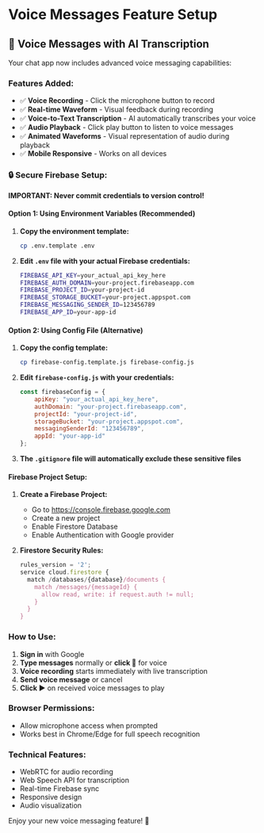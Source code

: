 # Voice Messages Feature Setup

## 🎤 Voice Messages with AI Transcription

Your chat app now includes advanced voice messaging capabilities:

### Features Added:
- ✅ **Voice Recording** - Click the microphone button to record
- ✅ **Real-time Waveform** - Visual feedback during recording
- ✅ **Voice-to-Text Transcription** - AI automatically transcribes your voice
- ✅ **Audio Playback** - Click play button to listen to voice messages
- ✅ **Animated Waveforms** - Visual representation of audio during playback
- ✅ **Mobile Responsive** - Works on all devices

### 🔒 Secure Firebase Setup:

**IMPORTANT: Never commit credentials to version control!**

#### Option 1: Using Environment Variables (Recommended)
1. **Copy the environment template:**
   ```bash
   cp .env.template .env
   ```

2. **Edit `.env` file with your actual Firebase credentials:**
   ```bash
   FIREBASE_API_KEY=your_actual_api_key_here
   FIREBASE_AUTH_DOMAIN=your-project.firebaseapp.com
   FIREBASE_PROJECT_ID=your-project-id
   FIREBASE_STORAGE_BUCKET=your-project.appspot.com
   FIREBASE_MESSAGING_SENDER_ID=123456789
   FIREBASE_APP_ID=your-app-id
   ```

#### Option 2: Using Config File (Alternative)
1. **Copy the config template:**
   ```bash
   cp firebase-config.template.js firebase-config.js
   ```

2. **Edit `firebase-config.js` with your credentials:**
   ```javascript
   const firebaseConfig = {
       apiKey: "your_actual_api_key_here",
       authDomain: "your-project.firebaseapp.com",
       projectId: "your-project-id",
       storageBucket: "your-project.appspot.com",
       messagingSenderId: "123456789",
       appId: "your-app-id"
   };
   ```

3. **The `.gitignore` file will automatically exclude these sensitive files**

#### Firebase Project Setup:
1. **Create a Firebase Project:**
   - Go to https://console.firebase.google.com
   - Create a new project
   - Enable Firestore Database
   - Enable Authentication with Google provider

3. **Firestore Security Rules:**
   ```javascript
   rules_version = '2';
   service cloud.firestore {
     match /databases/{database}/documents {
       match /messages/{messageId} {
         allow read, write: if request.auth != null;
       }
     }
   }
   ```

### How to Use:

1. **Sign in** with Google
2. **Type messages** normally or **click 🎤** for voice
3. **Voice recording** starts immediately with live transcription
4. **Send voice message** or cancel
5. **Click ▶️** on received voice messages to play

### Browser Permissions:
- Allow microphone access when prompted
- Works best in Chrome/Edge for full speech recognition

### Technical Features:
- WebRTC for audio recording
- Web Speech API for transcription
- Real-time Firebase sync
- Responsive design
- Audio visualization

Enjoy your new voice messaging feature! 🚀
